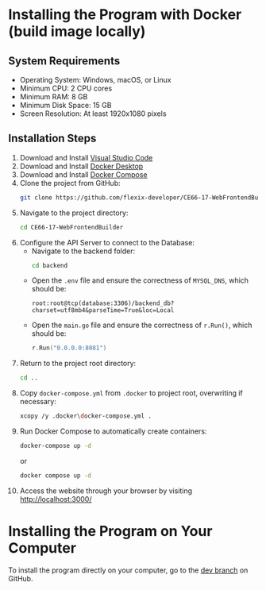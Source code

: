 # Installing the Program with Docker (build image locally)

## System Requirements
- Operating System: Windows, macOS, or Linux
- Minimum CPU: 2 CPU cores
- Minimum RAM: 8 GB
- Minimum Disk Space: 15 GB
- Screen Resolution: At least 1920x1080 pixels

## Installation Steps
1. Download and Install [Visual Studio Code](https://code.visualstudio.com/)
2. Download and Install [Docker Desktop](https://www.docker.com/products/docker-desktop/)
3. Download and Install [Docker Compose](https://docs.docker.com/compose/install/)
4. Clone the project from GitHub:
    ```bash
    git clone https://github.com/flexix-developer/CE66-17-WebFrontendBuilder.git
    ```
5. Navigate to the project directory:
    ```bash
    cd CE66-17-WebFrontendBuilder
    ```
6. Configure the API Server to connect to the Database:
    - Navigate to the backend folder:
        ```bash
        cd backend
        ```
    - Open the `.env` file and ensure the correctness of `MYSQL_DNS`, which should be:
        ```
        root:root@tcp(database:3306)/backend_db?charset=utf8mb4&parseTime=True&loc=Local
        ```
    - Open the `main.go` file and ensure the correctness of `r.Run()`, which should be:
        ```go
        r.Run("0.0.0.0:8081")
        ```
7. Return to the project root directory:
    ```bash
    cd ..
    ```
8. Copy `docker-compose.yml` from `.docker` to project root, overwriting if necessary:
    ```bash
    xcopy /y .docker\docker-compose.yml .
   ```
9.  Run Docker Compose to automatically create containers:
    ```bash
    docker-compose up -d
    ```
    or
    ```bash
    docker compose up -d
    ```
10. Access the website through your browser by visiting [http://localhost:3000/](http://localhost:3000/)

# Installing the Program on Your Computer

To install the program directly on your computer, go to the [dev branch](https://github.com/flexix-developer/CE66-17-WebFrontendBuilder/tree/dev) on GitHub.
